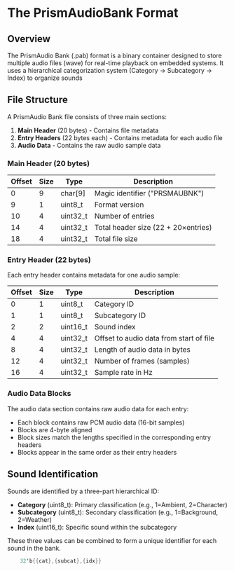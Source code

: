 # The PrismAudioBank Format

## Overview

The PrismAudio Bank (.pab) format is a binary container designed to store multiple audio files (wave) for real-time playback on embedded systems. It uses a hierarchical categorization system (Category → Subcategory → Index) to organize sounds

## File Structure

A PrismAudio Bank file consists of three main sections:

1. **Main Header** (20 bytes) - Contains file metadata
2. **Entry Headers** (22 bytes each) - Contains metadata for each audio file
3. **Audio Data** - Contains the raw audio sample data


### Main Header (20 bytes)

| Offset | Size | Type     | Description                                  |
|--------|------|----------|----------------------------------------------|
| 0      | 9    | char[9]  | Magic identifier ("PRSMAUBNK")              |
| 9      | 1    | uint8_t  | Format version                               |
| 10     | 4    | uint32_t | Number of entries                            |
| 14     | 4    | uint32_t | Total header size (22 + 20×entries)          |
| 18     | 4    | uint32_t | Total file size                              |

### Entry Header (22 bytes)

Each entry header contains metadata for one audio sample:

| Offset | Size | Type     | Description                                  |
|--------|------|----------|----------------------------------------------|
| 0      | 1    | uint8_t  | Category ID                                  |
| 1      | 1    | uint8_t  | Subcategory ID                               |
| 2      | 2    | uint16_t | Sound index                                  |
| 4      | 4    | uint32_t | Offset to audio data from start of file      |
| 8      | 4    | uint32_t | Length of audio data in bytes                |
| 12     | 4    | uint32_t | Number of frames (samples)                   |
| 16     | 4    | uint32_t | Sample rate in Hz                            |

### Audio Data Blocks

The audio data section contains raw audio data for each entry:

- Each block contains raw PCM audio data (16-bit samples)
- Blocks are 4-byte aligned
- Block sizes match the lengths specified in the corresponding entry headers
- Blocks appear in the same order as their entry headers

## Sound Identification

Sounds are identified by a three-part hierarchical ID:

- **Category** (uint8_t): Primary classification (e.g., 1=Ambient, 2=Character)
- **Subcategory** (uint8_t): Secondary classification (e.g., 1=Background, 2=Weather)
- **Index** (uint16_t): Specific sound within the subcategory

These three values can be combined to form a unique identifier for each sound in the bank.
```verilog
    32'b{{cat},{subcat},{idx}}
```